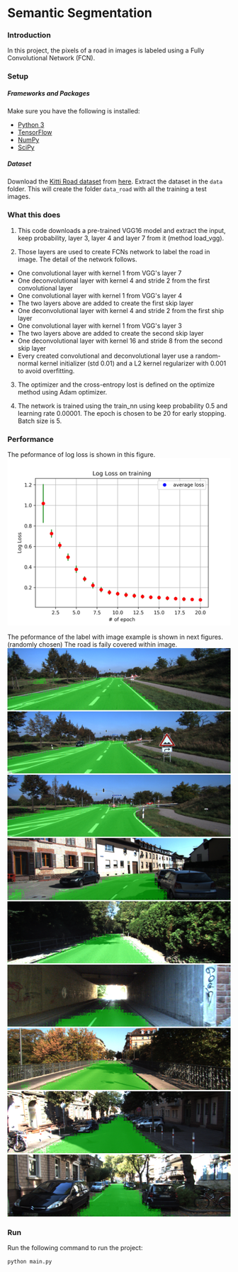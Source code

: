 # Semantic Segmentation

### Introduction
In this project, the pixels of a road in images is labeled using a Fully Convolutional Network (FCN).

### Setup
##### Frameworks and Packages
Make sure you have the following is installed:
 - [Python 3](https://www.python.org/)
 - [TensorFlow](https://www.tensorflow.org/)
 - [NumPy](http://www.numpy.org/)
 - [SciPy](https://www.scipy.org/)
##### Dataset
Download the [Kitti Road dataset](http://www.cvlibs.net/datasets/kitti/eval_road.php) from [here](http://www.cvlibs.net/download.php?file=data_road.zip).  Extract the dataset in the `data` folder.  This will create the folder `data_road` with all the training a test images.

### What this does

1. This code downloads a pre-trained VGG16 model and extract the input, keep probability, layer 3, layer 4 and layer 7 from it (method load_vgg).

2. Those layers are used to create FCNs network to label the road in image. The detail of the network follows.
 - One convolutional layer with kernel 1 from VGG's layer 7
 - One deconvolutional layer with kernel 4 and stride 2 from the first convolutional layer
 - One convolutional layer with kernel 1 from VGG's layer 4
 - The two layers above are added to create the first skip layer
 - One deconvolutional layer with kernel 4 and stride 2 from the first ship layer
 - One convolutional layer with kernel 1 from VGG's layer 3
 - The two layers above are added to create the second skip layer
 - One deconvolutional layer with kernel 16 and stride 8 from the second skip layer
 - Every created convolutional and deconvolutional layer use a random-normal kernel initializer (std 0.01) and a L2 kernel regularizer with 0.001 to avoid overfitting.

3. The optimizer and the cross-entropy lost is defined on the optimize method using Adam optimizer.

4. The network is trained using the train_nn using keep probability 0.5 and learning rate 0.00001. The epoch is chosen to be 20 for early stopping. Batch size is 5.

### Performance
The peformance of log loss is shown in this figure.
![logloss](./log_loss.png)

The peformance of the label with image example is shown in next figures. (randomly chosen)
The road is faily covered within image.
![example](./result_example/umm_000091.png)
![example](./result_example/umm_000092.png)
![example](./result_example/umm_000093.png)
![example](./result_example/um_000095.png)
![example](./result_example/um_000094.png)
![example](./result_example/um_000093.png)
![example](./result_example/uu_000097.png)
![example](./result_example/uu_000098.png)
![example](./result_example/uu_000099.png)

### Run
Run the following command to run the project:
```
python main.py
```
